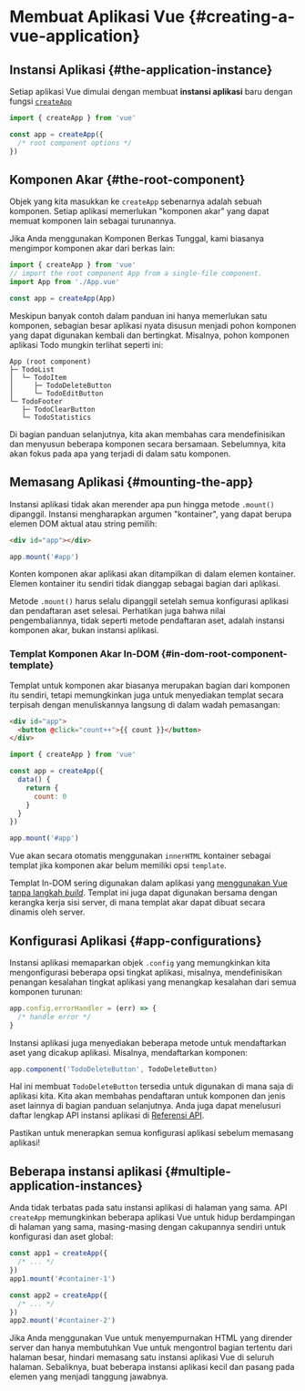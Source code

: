 # Membuat Aplikasi Vue {#creating-a-vue-application}

## Instansi Aplikasi {#the-application-instance}

Setiap aplikasi Vue dimulai dengan membuat **instansi aplikasi** baru dengan fungsi [`createApp`](/api/application#createapp)

```js
import { createApp } from 'vue'

const app = createApp({
  /* root component options */
})
```

## Komponen Akar {#the-root-component}

Objek yang kita masukkan ke `createApp` sebenarnya adalah sebuah komponen. Setiap aplikasi memerlukan "komponen akar" yang dapat memuat komponen lain sebagai turunannya.

Jika Anda menggunakan Komponen Berkas Tunggal, kami biasanya mengimpor komponen akar dari berkas lain:

```js
import { createApp } from 'vue'
// import the root component App from a single-file component.
import App from './App.vue'

const app = createApp(App)
```

Meskipun banyak contoh dalam panduan ini hanya memerlukan satu komponen, sebagian besar aplikasi nyata disusun menjadi pohon komponen yang dapat digunakan kembali dan bertingkat. Misalnya, pohon komponen aplikasi Todo mungkin terlihat seperti ini:

```
App (root component)
├─ TodoList
│  └─ TodoItem
│     ├─ TodoDeleteButton
│     └─ TodoEditButton
└─ TodoFooter
   ├─ TodoClearButton
   └─ TodoStatistics
```

Di bagian panduan selanjutnya, kita akan membahas cara mendefinisikan dan menyusun beberapa komponen secara bersamaan. Sebelumnya, kita akan fokus pada apa yang terjadi di dalam satu komponen.

## Memasang Aplikasi {#mounting-the-app}

Instansi aplikasi tidak akan merender apa pun hingga metode `.mount()` dipanggil. Instansi mengharapkan argumen "kontainer", yang dapat berupa elemen DOM aktual atau string pemilih:

```html
<div id="app"></div>
```

```js
app.mount('#app')
```

Konten komponen akar aplikasi akan ditampilkan di dalam elemen kontainer. Elemen kontainer itu sendiri tidak dianggap sebagai bagian dari aplikasi.

Metode `.mount()` harus selalu dipanggil setelah semua konfigurasi aplikasi dan pendaftaran aset selesai. Perhatikan juga bahwa nilai pengembaliannya, tidak seperti metode pendaftaran aset, adalah instansi komponen akar, bukan instansi aplikasi.

### Templat Komponen Akar In-DOM {#in-dom-root-component-template}

Templat untuk komponen akar biasanya merupakan bagian dari komponen itu sendiri, tetapi memungkinkan juga untuk menyediakan templat secara terpisah dengan menuliskannya langsung di dalam wadah pemasangan:

```html
<div id="app">
  <button @click="count++">{{ count }}</button>
</div>
```

```js
import { createApp } from 'vue'

const app = createApp({
  data() {
    return {
      count: 0
    }
  }
})

app.mount('#app')
```

Vue akan secara otomatis menggunakan `innerHTML` kontainer sebagai templat jika komponen akar belum memiliki opsi `template`.

Templat In-DOM sering digunakan dalam aplikasi yang [menggunakan Vue tanpa langkah *build*](/guide/quick-start.html#using-vue-from-cdn). Templat ini juga dapat digunakan bersama dengan kerangka kerja sisi server, di mana templat akar dapat dibuat secara dinamis oleh server.

## Konfigurasi Aplikasi {#app-configurations}

Instansi aplikasi memaparkan objek `.config` yang memungkinkan kita mengonfigurasi beberapa opsi tingkat aplikasi, misalnya, mendefinisikan penangan kesalahan tingkat aplikasi yang menangkap kesalahan dari semua komponen turunan:

```js
app.config.errorHandler = (err) => {
  /* handle error */
}
```

Instansi aplikasi juga menyediakan beberapa metode untuk mendaftarkan aset yang dicakup aplikasi. Misalnya, mendaftarkan komponen:

```js
app.component('TodoDeleteButton', TodoDeleteButton)
```

Hal ini membuat `TodoDeleteButton` tersedia untuk digunakan di mana saja di aplikasi kita. Kita akan membahas pendaftaran untuk komponen dan jenis aset lainnya di bagian panduan selanjutnya. Anda juga dapat menelusuri daftar lengkap API instansi aplikasi di [Referensi API](/api/application).

Pastikan untuk menerapkan semua konfigurasi aplikasi sebelum memasang aplikasi!

## Beberapa instansi aplikasi {#multiple-application-instances}

Anda tidak terbatas pada satu instansi aplikasi di halaman yang sama. API `createApp` memungkinkan beberapa aplikasi Vue untuk hidup berdampingan di halaman yang sama, masing-masing dengan cakupannya sendiri untuk konfigurasi dan aset global:

```js
const app1 = createApp({
  /* ... */
})
app1.mount('#container-1')

const app2 = createApp({
  /* ... */
})
app2.mount('#container-2')
```

Jika Anda menggunakan Vue untuk menyempurnakan HTML yang dirender server dan hanya membutuhkan Vue untuk mengontrol bagian tertentu dari halaman besar, hindari memasang satu instansi aplikasi Vue di seluruh halaman. Sebaliknya, buat beberapa instansi aplikasi kecil dan pasang pada elemen yang menjadi tanggung jawabnya.

